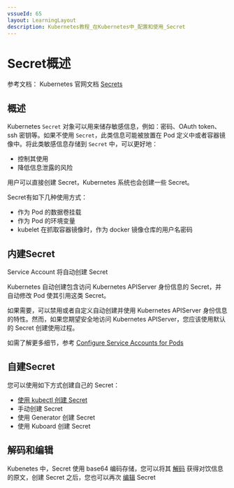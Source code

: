```yaml
---
vssueId: 65
layout: LearningLayout
description: Kubernetes教程_在Kubernetes中_配置和使用_Secret
---
```


# Secret概述

参考文档： Kubernetes 官网文档 [Secrets](https://kubernetes.io/docs/concepts/configuration/secret/)

## 概述

Kubernetes `Secret` 对象可以用来储存敏感信息，例如：密码、OAuth token、ssh 密钥等。如果不使用 `Secret`，此类信息可能被放置在 Pod 定义中或者容器镜像中。将此类敏感信息存储到 `Secret` 中，可以更好地：
* 控制其使用
* 降低信息泄露的风险

用户可以直接创建 Secret，Kubernetes 系统也会创建一些 Secret。

Secret有如下几种使用方式：
* 作为 Pod 的数据卷挂载
* 作为 Pod 的环境变量
* kubelet 在抓取容器镜像时，作为 docker 镜像仓库的用户名密码

## 内建Secret

Service Account 将自动创建 Secret

Kubernetes 自动创建包含访问 Kubernetes APIServer 身份信息的 Secret，并自动修改 Pod 使其引用这类 Secret。

如果需要，可以禁用或者自定义自动创建并使用 Kubernetes APIServer 身份信息的特性。然而，如果您期望安全地访问 Kubernetes APIServer，您应该使用默认的 Secret 创建使用过程。

如需了解更多细节，参考 [Configure Service Accounts for Pods](https://kubernetes.io/docs/tasks/configure-pod-container/configure-service-account/)

## 自建Secret

您可以使用如下方式创建自己的 Secret：

* [使用 kubectl 创建 Secret](./create-kubectl.html)
* 手动创建 Secret
* 使用 Generator 创建 Secret
* 使用 Kuboard 创建 Secret

## 解码和编辑

Kubenetes 中，Secret 使用 base64 编码存储，您可以将其 [解码](./decode-edit.html) 获得对饮信息的原文，创建 Secret 之后，您也可以再次 [编辑](./decode-edit.html) Secret
